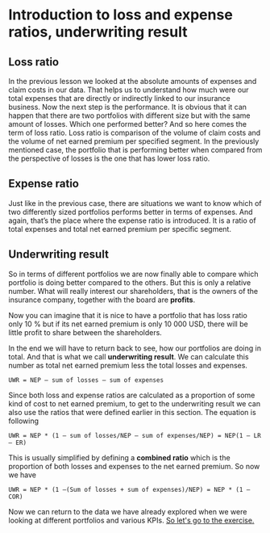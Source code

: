 # Introduction to loss and expense ratios, underwriting result

## Loss ratio
In the previous lesson we looked at the absolute amounts of expenses and claim costs in our data. That helps us to understand how much were our total expenses that are directly or indirectly linked to our insurance business.
Now the next step is the performance. It is obvious that it can happen that there are two portfolios with different size but with the same amount of losses. Which one performed better? And so here comes the term of loss ratio. Loss ratio is comparison of the volume of claim costs and the volume of net earned premium per specified segment.
In the previously mentioned case, the portfolio that is performing better when compared from the perspective of losses is the one that has lower loss ratio.

## Expense ratio
Just like in the previous case, there are situations we want to know which of two differently sized portfolios performs better in terms of expenses. And again, that’s the place where the expense ratio is introduced. It is a ratio of total expenses and total net earned premium per specific segment.

## Underwriting result
So in terms of different portfolios we are now finally able to compare which portfolio is doing better compared to the others. But this is only a relative number. What will really interest our shareholders, that is the owners of the insurance company, together with the board are **profits**.

Now you can imagine that it is nice to have a portfolio that has loss ratio only 10 % but if its net earned premium is only 10 000 USD, there will be little profit to share between the shareholders.

In the end we will have to return back to see, how our portfolios are doing in total. And that is what we call **underwriting result**. We can calculate this number as total net earned premium less the total losses and expenses.

```
UWR = NEP – sum of losses – sum of expenses
```
Since both loss and expense ratios are calculated as a proportion of some kind of cost to net earned premium, to get to the underwriting result we can also use the ratios that were defined earlier in this section. The equation is following
```
UWR = NEP * (1 – sum of losses/NEP – sum of expenses/NEP) = NEP(1 – LR – ER)
```

This is usually simplified by defining a **combined ratio** which is the proportion of both losses and expenses to the net earned premium. So now we have

```
UWR = NEP * (1 –(Sum of losses + sum of expenses)/NEP) = NEP * (1 – COR)
```

Now we can return to the data we have already explored when we were looking at different portfolios and various KPIs. [So let's go to the exercise.](L3_working_w_data.md)
